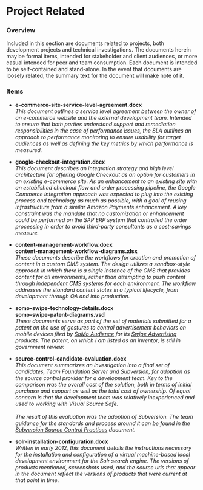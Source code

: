 # Project Related #

### Overview ###

Included in this section are documents related to projects, both development projects and technical investigations.  The documents herein may be formal items, intended for stakeholder and client audiences, or more casual intended for peer and team consumption.  Each document is intended to be self-contained and stand-alone.  In the event that documents are loosely related, the summary text for the document will make note of it. 

### Items ###

* **e-commerce-site-service-level-agreement.docx**
  <br />_This document outlines a service level agreement between the owner of an e-commerce website and the external development team.  Intended to ensure that both parties understand support and remediation responsibilities in the case of performance issues, the SLA outlines an approach to performance monitoring to ensure usability for target audiences as well as defining the key metrics by which performance is measured._
  
* **google-checkout-integration.docx**
  <br />_This document describes an integration strategy and high level architecture for offering Google Checkout as an option for customers in an existing e-commerce site.  As an enhancement to an existing site with an established checkout flow and order processing pipeline, the Google Commerce integration approach was expected to plug into the existing process and technology as much as possible, with a goal of reusing infrastructure from a similar Amazon Payments enhancement.  A key constraint was the mandate that no customization or enhancement could be performed on the SAP ERP system that controlled the order processing in order to avoid third-party consultants as a cost-savings measure._
  

* **content-management-workflow.docx**<br />
  **content-management-workflow-diagrams.xlsx**
  <br />_These documents describe the workflows for creation and promotion of content in a custom CMS system.  The design utilizes a sandbox-style approach in which there is a single instance of the CMS that provides content for all environments, rather than attempting to push content through independent CMS systems for each environment.  The workflow addresses the standard content states in a typical lifecycle, from development through QA and into production._

* **somo-swipe-technology-details.docx**<br />
  **somo-swipe-patent-diagrams.vsd**
  <br />_These documents serve as part of the set of materials submitted for a patent on the use of gestures to control advertisement behaviors on mobile devices filed by [SoMo Audience](http://somoaudience.com/ "SoMo Audience") for its [Swipe Advertising](http://www.swipeadvertising.com/ "Swipe Advertising") products.  The patent, on which I am listed as an inventor, is still in government review._

* **source-control-candidate-evaluation.docx**
  <br />_This document summarizes an investigation into a final set of candidates, Team Foundation Server and Subversion, for adoption as the source control provider for a development team.  Key to the comparison was the overall cost of the solution, both in terms of initial purchase and support as well as the total cost of ownership.  Of equal concern is that the development team was relatively inexperienced and used to working with Visual Source Safe._<br />
  <br />_The result of this evaluation was the adoption of Subversion.  The team guidance for the standards and process around it can be found in the [Subversion Source Control Practices](../development-team-guidance/subversion-source-control-practices.docx "Subversion Source Control Practices") document._
  
* **solr-installation-configuration.docx**
  <br />_Written in early 2012, this document details the instructions necessary for the installation and configuration of a virtual machine-based local development environment for the Solr search engine.  The versions of products mentioned, screenshots used, and the source urls that appear in the document reflect the versions of products that were current at that point in time._
  
